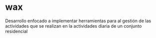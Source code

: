 # wax
Desarrollo enfocado a implementar herramientas para al gestión de las actividades que se realizan en la actividades diaria de un conjunto residencial 
